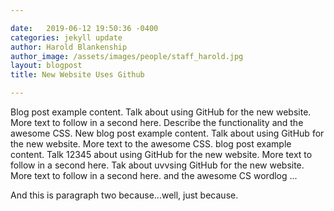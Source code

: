```yaml
---

date:   2019-06-12 19:50:36 -0400
categories: jekyll update
author: Harold Blankenship
author_image: /assets/images/people/staff_harold.jpg
layout: blogpost
title: New Website Uses Github

---
```


Blog post example content. Talk about using GitHub for the new website. More text to follow in a second here. Describe the functionality and the awesome CSS. New blog post example content. Talk about using GitHub for the new website. More text to the awesome CSS. blog post example content. Talk 12345 about using GitHub for the new website. More text to follow in a second here. Tak about uvvsing GitHub for the new website. More text to follow in a second here.  and the awesome CS wordlog ... 

And this is paragraph two because...well, just because.

